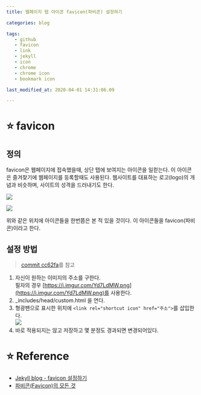 ```yaml
---
title: 웹페이지 탭 아이콘 favicon(파비콘) 설정하기

categories: blog

tags:
   - github
   - favicon 
   - link
   - jekyll
   - icon
   - chrome
   - chrome icon
   - bookmark icon

last_modified_at: 2020-04-01 14:31:06.09 

---
```

# ⭐️ favicon

## 정의
favicon은 웹페이지에 접속했을때, 상단 탭에 보여지는 아이콘을 일컫는다. 이 아이콘은 즐겨찾기에 웹페이지를 등록할때도 사용된다. 웹사이트를 대표하는 로고(logo)의 개념과 비슷하며, 사이트의 성격을 드러내기도 한다.  

![](https://i.imgur.com/4oEROaG.png)

![](https://i.imgur.com/H407Rki.png)

위와 같은 위치에 아이콘들을 한번쯤은 본 적 있을 것이다. 이 아이콘들을 favicon(파비콘)이라고 한다.  


## 설정 방법
> [commit cc62fa](https://github.com/choiseonjae/choiseonjae.github.io/commit/cc62fabdd854722be9dc8a46c1b4bc0852a4241c)를 참고

1. 자신이 원하는 이미지의 주소를 구한다.  
필자의 경우 [https://i.imgur.com/Yd7LdMW.png](https://i.imgur.com/Yd7LdMW.png)를 사용한다.  
2. _includes/head/custom.html 을 연다.  
3. 형광팬으로 표시한 위치에 `<link rel="shortcut icon" href="주소">`를 삽입한다.	
![](https://i.imgur.com/0FDGV1x.png)
4. 바로 적용되지는 않고 저장하고 몇 분정도 경과되면 변경되어있다.  

# ⭐️ Reference
* [Jekyll blog - favicon 설정하기](https://kminito.github.io/jekyll/2018/05/26/jekyll-favicon/)
* [파비콘(Favicon)의 모든 것](https://webdir.tistory.com/337)



  
<!--stackedit_data:
eyJoaXN0b3J5IjpbMTQ3ODQ4NjgzNCw0Nzc3MzMzNzFdfQ==
-->